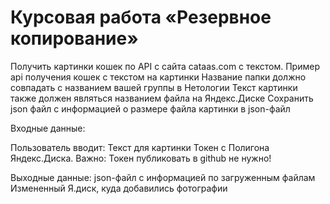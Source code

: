 # Курсовая работа «Резервное копирование»

Получить картинки кошек по API с сайта cataas.com с текстом. Пример api получения кошек с текстом на картинки
Название папки должно совпадать с названием вашей группы в Нетологии
Текст картинки также должен являться названием файла на Яндекс.Диске
Сохранить json файл с информацией о размере файла картинки в json-файл

Входные данные:

Пользователь вводит:
Текст для картинки
Токен с Полигона Яндекс.Диска. Важно: Токен публиковать в github не нужно!

Выходные данные:
json-файл с информацией по загруженным файлам
Измененный Я.диск, куда добавились фотографии
